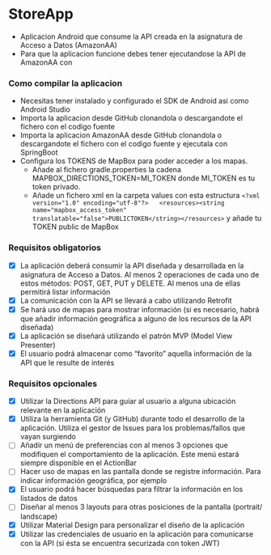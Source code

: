 # StoreApp

- Aplicacion Android que consume la API creada en la asignatura de Acceso a Datos (AmazonAA)
- Para que la aplicacion funcione debes tener ejecutandose la API de AmazonAA con

### Como compilar la aplicacion
* Necesitas tener instalado y configurado el SDK de Android asi como Android Studio
* Importa la aplicacion desde GitHub clonandola o descargandote el fichero con el codigo fuente
* Importa la aplicacion AmazonAA desde GitHub clonandola o descargandote el fichero con el codigo fuente y ejecutala con SpringBoot
* Configura los TOKENS de MapBox para poder acceder a los mapas.
    * Añade al fichero gradle.properties la cadena MAPBOX_DIRECTIONS_TOKEN=MI_TOKEN donde MI_TOKEN es tu token privado.
    * Añade un fichero xml en la carpeta values con esta estructura `<?xml version="1.0" encoding="utf-8"?>  
      <resources><string name="mapbox_access_token" translatable="false">PUBLICTOKEN</string></resources>` y añade tu TOKEN public de MapBox

### Requisitos obligatorios
- [x] La aplicación deberá consumir la API diseñada y desarrollada en la asignatura de Acceso a Datos. Al menos 2 operaciones de cada uno de estos métodos: POST, GET, PUT y DELETE. Al menos una de ellas permitirá listar información
- [x] La comunicación con la API se llevará a cabo utilizando Retrofit
- [x] Se hará uso de mapas para mostrar información (si es necesario, habrá que añadir información geográfica a alguno de los recursos de la API diseñada)
- [x] La aplicación se diseñará utilizando el patrón MVP (Model View Presenter)
- [x] El usuario podrá almacenar como “favorito” aquella información de la API que le resulte de interés

### Requisitos opcionales
- [x] Utilizar la Directions API para guiar al usuario a alguna ubicación relevante en la aplicación
- [x] Utiliza la herramienta Git (y GitHub) durante todo el desarrollo de la aplicación. Utiliza el gestor de Issues para los problemas/fallos que vayan surgiendo
- [ ] Añadir un menú de preferencias con al menos 3 opciones que modifiquen el comportamiento de la aplicación. Este menú estará siempre disponible en el ActionBar
- [ ] Hacer uso de mapas en las pantalla donde se registre información. Para indicar información geográfica, por ejemplo
- [x] El usuario podrá hacer búsquedas para filtrar la información en los listados de datos
- [ ] Diseñar al menos 3 layouts para otras posiciones de la pantalla (portrait/ landscape)
- [x] Utilizar Material Design para personalizar el diseño de la aplicación
- [x] Utilizar las credenciales de usuario en la aplicación para comunicarse con la API (si ésta se encuentra securizada con token JWT)
